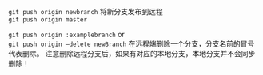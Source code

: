 
`git push origin newbranch`  将新分支发布到远程  
`git push origin master`  


`git push origin :examplebranch`   or  
`git push origin –delete newBranch` 
在远程端删除一个分支，分支名前的冒号代表删除。
注意删除远程分支后，如果有对应的本地分支，本地分支并不会同步删除！ 
